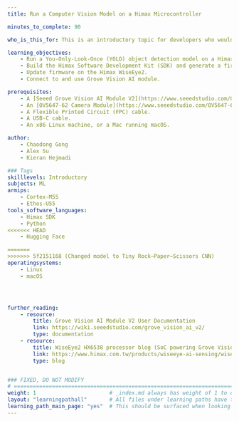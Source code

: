 ```yaml
---
title: Run a Computer Vision Model on a Himax Microcontroller

minutes_to_complete: 90

who_is_this_for: This is an introductory topic for developers who would like to learn about how to run a computer vision application on an embedded device from Himax.

learning_objectives:
    - Run a You-Only-Look-Once (YOLO) object detection model on a Himax WiseEye2 module.
    - Build the Himax Software Development Kit (SDK) and generate a firmware image file.
    - Update firmware on the Himax WiseEye2.
    - Connect to and use Grove Vision AI module.

prerequisites:
    - A [Seeed Grove Vision AI Module V2](https://www.seeedstudio.com/Grove-Vision-AI-Module-V2-p-5851.html) development board.
    - An [OV5647-62 Camera Module](https://www.seeedstudio.com/OV5647-69-1-FOV-Camera-module-for-Raspberry-Pi-3B-4B-p-5484.html).
    - A Flexible Printed Circuit (FPC) cable.
    - A USB-C cable.
    - An x86 Linux machine, or a Mac running macOS.

author:
    - Chaodong Gong
    - Alex Su
    - Kieran Hejmadi

### Tags
skilllevels: Introductory
subjects: ML
armips:
    - Cortex-M55
    - Ethos-U55
tools_software_languages:
    - Himax SDK
    - Python
<<<<<<< HEAD
    - Hugging Face

=======
>>>>>>> 5f2151168 (Changed model to Tiny Rock–Paper–Scissors CNN)
operatingsystems:
    - Linux
    - macOS




further_reading:
    - resource:
        title: Grove Vision AI Module V2 User Documentation
        link: https://wiki.seeedstudio.com/grove_vision_ai_v2/
        type: documentation
    - resource:
        title: WiseEye2 HX6538 processor blog (SoC powering Grove Vision AI Module V2) 
        link: https://www.himax.com.tw/products/wiseeye-ai-sensing/wiseeye2-ai-processor/
        type: blog


### FIXED, DO NOT MODIFY
# ================================================================================
weight: 1                       # _index.md always has weight of 1 to order correctly
layout: "learningpathall"       # All files under learning paths have this same wrapper
learning_path_main_page: "yes"  # This should be surfaced when looking for related content. Only set for _index.md of learning path content.
---
```

